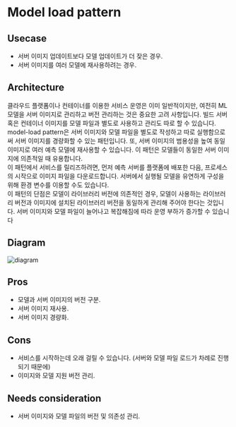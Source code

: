 # Model load pattern

## Usecase
- 서버 이미지 업데이트보다 모델 업데이트가 더 잦은 경우. 
- 서버 이미지를 여러 모델에 재사용하려는 경우.

## Architecture
클라우드 플랫폼이나 컨테이너를 이용한 서비스 운영은 이미 일반적이지만, 여전히 ML 모델을 서버 이미지로 관리하고 버전 관리하는 것은 중요한 고려 사항입니다. 빌드 서버 혹은 컨테이너 이미지를 모델 파일과 별도로 사용하고 관리도 따로 할 수 있습니다. model-load pattern은 서버 이미지와 모델 파일을 별도로 작성하고 따로 실행함으로써 서버 이미지를 경량화할 수 있는 패턴입니다. 또, 서버 이미지의 범용성을 높여 동일 이미지로 여러 예측 모델에 재사용할 수 있습니다. 이 패턴은 모델들이 동일한 서버 이미지에 의존적일 때 유용합니다.<br> 
 이 패턴에서 서비스를 릴리즈하려면, 먼저 예측 서버를 플랫폼에 배포한 다음, 프로세스의 시작으로 이미지 파일을 다운로드합니다. 서버에서 실행될 모델을 유연하게 구성을 위해 환경 변수를 이용할 수도 있습니다.<br> 
 이 패턴의 단점은 모델이 라이브러리 버전에 의존적인 경우, 모델이 사용하는 라이브러리 버전과 이미지에 설치된 라이브러리 버전을 동일하게 관리해 주어야 한다는 것입니다. 서버 이미지와 모델 파일이 늘어나고 복잡해짐에 따라 운영 부하가 증가할 수 있습니다

## Diagram
![diagram](diagram.png)


## Pros
- 모델과 서버 이미지의 버전 구분. 
- 서버 이미지 재사용. 
- 서버 이미지 경량화. 

## Cons
- 서비스를 시작하는데 오래 걸릴 수 있습니다. (서버와 모델 파일 로드가 차례로 진행되기 때문에)
- 이미지와 모델 지원 버전 관리.

## Needs consideration
- 서버 이미지와 모델 파일의 버전 및 의존성 관리.
